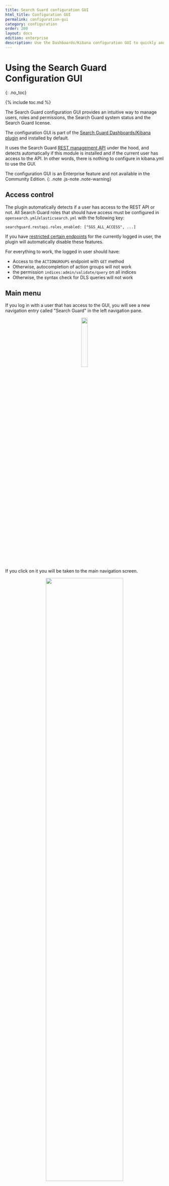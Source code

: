 ```yaml
---
title: Search Guard configuration GUI
html_title: Configuration GUI
permalink: configuration-gui
category: configuration
order: 200
layout: docs
edition: enterprise
description: Use the Dashboards/Kibana configuration GUI to quickly and easily setup and configure Search Guard.
---
```

<!---
Copyright 2020 floragunn GmbH
-->

# Using the Search Guard Configuration GUI
{: .no_toc}

{% include toc.md %}

The Search Guard configuration GUI provides an intuitive way to manage users, roles and permissions, the Search Guard system status and the Search Guard license.

The configuration GUI is part of the [Search Guard Dashboards/Kibana plugin](../_docs_kibana/kibana_installation.md) and installed by default.

It uses the Search Guard [REST management API](../_docs_rest_api/restapi_api_access.md) under the hood, and detects automatically if this module is installed and if the current user has access to the API. In other words, there is nothing to configure in kibana.yml to use the GUI.

The configuration GUI is an Enterprise feature and not available in the Community Edition.
{: .note .js-note .note-warning}

## Access control

The plugin automatically detects if a user has access to the REST API or not. All Search Guard roles that should have access must be configured in `opensearch.yml`/`elasticsearch.yml` with the following key:

```
searchguard.restapi.roles_enabled: ["SGS_ALL_ACCESS", ...]
```

If you have [restricted certain endpoints](../_docs_rest_api/restapi_api_access.md) for the currently logged in user, the plugin will automatically disable these features.

For everything to work, the logged in user should have:

* Access to the `ACTIONGROUPS` endpoint with `GET` method
 * Otherwise, autocompletion of action groups will not work
* the permission `indices:admin/validate/query` on all indices
 * Otherwise, the syntax check for DLS queries will not work

## Main menu

If you log in with a user that has access to the GUI, you will see a new navigation entry called "Search Guard" in the left navigation pane.

<p align="center">
<img src="kibana_gui_nav.png" style="width: 20%" class="md_image"/>
</p>


If you click on it you will be taken to the main navigation screen.

<p align="center">
<img src="kibana_gui_main.png" style="width: 70%" class="md_image"/>
</p>

To edit user, roles and permissions click on:

* Action Groups: Edit action groups
* Roles Mappings: Map users, backend roles and hostnames to Search Guard roles
* Roles: Manage Search Guard roles, permissions, DLS/FLS and tenants
* Internal User Database: Add end edit users stored in the Internal User Database authentication backend

For managing Search Guard:

* Authentication & Authorization: Display the currently configured authentication and authorization modules and their settings
* License & System Info: Display the system status and the loaded modules, display and upload Search Guard licenses
* Purge Cache: Purge all Search Guard internal caches

## Listing Resources

If you click on any of the resources menu items, you will see a screen which lists all resources with additional infos. For example, the "Search Guard Roles" listing will display the cluster permissions, any indices with configured permissions and the tenants for each role.

<p align="center">
<img src="kibana_gui_list.png" style="width: 100%;border: 1px solid"/>
</p>

You can filter the list of resources and add a new resource by using the controls on the top of the table:

<p align="center">
<img src="kibana_gui_filterbar.png" style="width: 100%" class="md_image"/>
</p>

For each resource, you can decide to edit, clone or delete it by using the controls on the right:

<p align="center">
<img src="kibana_gui_edit_clone_delete.png" style="width: 20%" class="md_image"/>
</p>


## Reserved Resources

If a resource is reserved, it is marked underneath the resource name. You cannot edit or delete reserved resources. 

<p align="center">
<img src="kibana_gui_reserved.png" style="width: 20%" class="md_image"/>
</p>


If you want to mark or unmark a resource, you need to change the readonly flag in the respective configuration YAML file and upload the changes via `sgadmin`. Example:

```
sg_kibana_server:
  readonly: false
  ...
```

### Cloning Resources

If you want to copy any resource, including reserved resources, you can always use the "Clone" button.

## Editing Resources

Depending on the type of resource, the edit screens will look slightly different. Most settings are self-explanatory. 

### Permissions dialogue

With the permissions dialogue you can edit permissions for:

* Roles on cluster-level
* Roles on index level
* Action Groups

The recommended way to manage permissions is to use the built-in action groups that ship with Search Guard. If you want to edit permissions on a more fine-grained level, you can click on the "Advanced" checkbox will will let you edit single permissions.

<p align="center">
<img src="kibana_gui_permissions.png" style="width: 70%" class="md_image"/>
</p>

### Index- and Document-Type Permissions

To edit index-level permissions, you need to first select the index and the document type you want to edit permissions for. You can then so so in the permissions dialogue displayed below.

<p align="center">
<img src="kibana_index_level_permissions.png" style="width: 70%" class="md_image"/>
</p>

### Index- and Document-Type Permissions

If you want to add new index- and document-type permissions, click on the "Add new index and document Type" button. You need to enter and save the indexname and document-type name before you can configure the permissions.

<p align="center">
<img src="kibana_gui_add_index.png" style="width: 70%" class="md_image"/>
</p>

### Document- and Field-Level-Security

You can configure Document- and Field-Level-Security for each role and index separately. First, select the index you want to edit. 

You can then enter the Document-Level security in the text field under "Document Level Security Query". Clicking on the tick symbol will validate the query syntactically.

For Fiel-Level-Security you can list the fields, and specify if they should be included (white-listed) or excluded (black-listed).

<p align="center">
<img src="kibana_gui_dlsfls.png" style="width: 70%" class="md_image"/>
</p>

### Tenants

The "Tenants" tab on the edit roles screen allows you to add and remove tenants for any role. You can define whether the role should have read/write acess or read-only access to the tenant:

<p align="center">
<img src="kibana_gui_tenants.png" style="width: 70%" class="md_image"/>
</p>


## License & System Status

The License & System Status displays the deployed Search Guard license, and also information about the loaded Search Guard modules and its version number.

By clicking on "Upload license" you can upload an Enterprise License to your cluster.

<p align="center">
<img src="kibana_gui_license.png" style="width: 70%" class="md_image"/>
</p>

## Purging the Cache

The "Purge Cache" button will purge all Search Guard internal caches on all nodes.